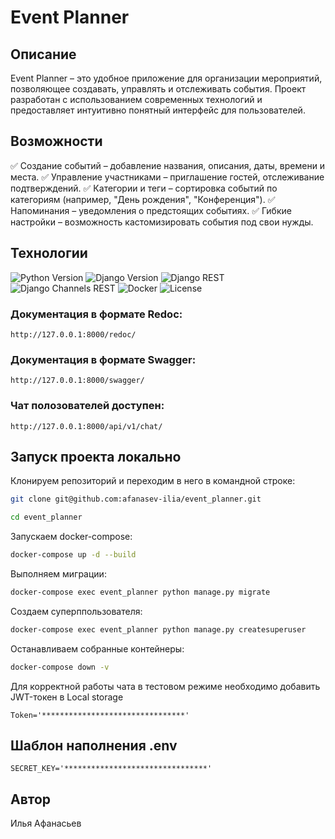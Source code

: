 # Event Planner

## Описание
Event Planner – это удобное приложение для организации мероприятий, позволяющее создавать, управлять и отслеживать события. Проект разработан с использованием современных технологий и предоставляет интуитивно понятный интерфейс для пользователей.

## Возможности
✅ Создание событий – добавление названия, описания, даты, времени и места.
✅ Управление участниками – приглашение гостей, отслеживание подтверждений.
✅ Категории и теги – сортировка событий по категориям (например, "День рождения", "Конференция").
✅ Напоминания – уведомления о предстоящих событиях.
✅ Гибкие настройки – возможность кастомизировать события под свои нужды.

## Технологии

![Python Version](https://img.shields.io/badge/python-3.9+-blue.svg)
![Django Version](https://img.shields.io/badge/django-3.2-green.svg)
![Django REST](https://img.shields.io/badge/django%20rest%20framework-3.12.4-red.svg)
![Django Channels REST](https://img.shields.io/badge/django%20channels%20rest-1.2.0-9cf.svg)
![Docker](https://img.shields.io/badge/Docker-2496ED?logo=docker&logoColor=white)
![License](https://img.shields.io/badge/license-MIT-blue.svg)


### Документация в формате Redoc:
```HTTP
http://127.0.0.1:8000/redoc/
```

### Документация в формате Swagger: 
```HTTP
http://127.0.0.1:8000/swagger/
```

### Чат полозователей доступен: 
```HTTP
http://127.0.0.1:8000/api/v1/chat/
```

## Запуск проекта локально

Клонируем репозиторий и переходим в него в командной строке:
```bash
git clone git@github.com:afanasev-ilia/event_planner.git
```
```bash
cd event_planner
```

Запускаем docker-compose:
```bash
docker-compose up -d --build
```

Выполняем миграции:
```bash
docker-compose exec event_planner python manage.py migrate
```

Создаем суперппользователя:
```bash
docker-compose exec event_planner python manage.py createsuperuser
```

Останавливаем собранные контейнеры:
```bash
docker-compose down -v 
```

Для корректной работы чата в тестовом режиме необходимо
добавить JWT-токен в Local storage
```
Token='********************************'
```

## Шаблон наполнения .env
```
SECRET_KEY='********************************'
```

## Автор
Илья Афанасьев